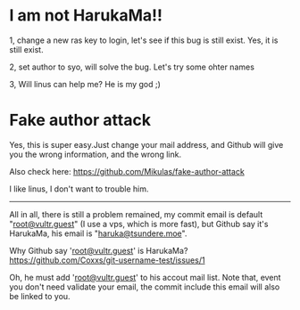 # I am not HarukaMa!!
1, change a new ras key to login, let's see if this bug is still exist.
Yes, it is still exist.

2, set author to syo, will solve the bug.
Let's try some ohter names

3, Will linus can help me? He is my god ;)

# Fake author attack
Yes, this is super easy.Just change your mail address, and Github will
give you the wrong information, and the wrong link.

Also check here:
https://github.com/Mikulas/fake-author-attack

I like linus, I don't want to trouble him.

---------------------------------------------------------
All in all,
there is still a problem remained, my commit email is default "root@vultr.guest"
(I use a vps, which is more fast), but Github say it's HarukaMa, his email is "haruka@tsundere.moe".

Why Github say 'root@vultr.guest' is HarukaMa?
https://github.com/Coxxs/git-username-test/issues/1

Oh, he must add 'root@vultr.guest' to his accout mail list.
Note that, event you don't need validate your email, the commit include this email will also be linked to you.
